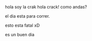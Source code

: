 hola soy la crak
hola crack! como andas?

el dia esta para correr.

esto esta fatal xD

es un buen dia